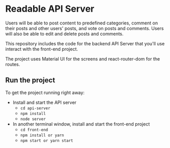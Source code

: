 # Readable API Server

Users will be able to post content to predefined categories, comment on their posts and other users' posts, and vote on posts and comments. Users will also be able to edit and delete posts and comments.

This repository includes the code for the backend API Server that you'll use interact with the front-end  project.

The project uses Material UI for the screens and react-router-dom for the routes.

## Run the project

To get the project running right away:

* Install and start the API server
    - `cd api-server`
    - `npm install`
    - `node server`
* In another terminal window, install and start the front-end project
    - `cd front-end`
    - `npm install or yarn`
    - `npm start or yarn start`
